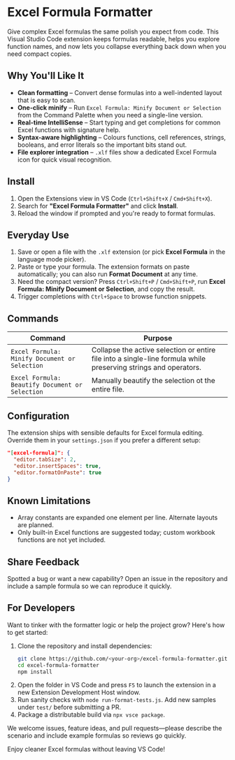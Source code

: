 # Excel Formula Formatter

Give complex Excel formulas the same polish you expect from code. This Visual Studio Code extension keeps formulas readable, helps you explore function names, and now lets you collapse everything back down when you need compact copies.

## Why You'll Like It

- **Clean formatting** – Convert dense formulas into a well-indented layout that is easy to scan.
- **One-click minify** – Run `Excel Formula: Minify Document or Selection` from the Command Palette when you need a single-line version.
- **Real-time IntelliSense** – Start typing and get completions for common Excel functions with signature help.
- **Syntax-aware highlighting** – Colours functions, cell references, strings, booleans, and error literals so the important bits stand out.
- **File explorer integration** – `.xlf` files show a dedicated Excel Formula icon for quick visual recognition.

## Install

1. Open the Extensions view in VS Code (`Ctrl+Shift+X` / `Cmd+Shift+X`).
2. Search for **"Excel Formula Formatter"** and click **Install**.
3. Reload the window if prompted and you're ready to format formulas.

## Everyday Use

1. Save or open a file with the `.xlf` extension (or pick **Excel Formula** in the language mode picker).
2. Paste or type your formula. The extension formats on paste automatically; you can also run **Format Document** at any time.
3. Need the compact version? Press `Ctrl+Shift+P` / `Cmd+Shift+P`, run **Excel Formula: Minify Document or Selection**, and copy the result.
4. Trigger completions with `Ctrl+Space` to browse function snippets.

## Commands

| Command | Purpose |
| ------- | ------- |
| `Excel Formula: Minify Document or Selection` | Collapse the active selection or entire file into a single-line formula while preserving strings and operators. |
| `Excel Formula: Beautify Document or Selection` | Manually beautify the selection ot the entire file. |

## Configuration

The extension ships with sensible defaults for Excel formula editing. Override them in your `settings.json` if you prefer a different setup:

```json
"[excel-formula]": {
  "editor.tabSize": 2,
  "editor.insertSpaces": true,
  "editor.formatOnPaste": true
}
```

## Known Limitations

- Array constants are expanded one element per line. Alternate layouts are planned.
- Only built-in Excel functions are suggested today; custom workbook functions are not yet included.

## Share Feedback

Spotted a bug or want a new capability? Open an issue in the repository and include a sample formula so we can reproduce it quickly.

## For Developers

Want to tinker with the formatter logic or help the project grow? Here's how to get started:

1. Clone the repository and install dependencies:
   ```bash
   git clone https://github.com/<your-org>/excel-formula-formatter.git
   cd excel-formula-formatter
   npm install
   ```
2. Open the folder in VS Code and press `F5` to launch the extension in a new Extension Development Host window.
3. Run sanity checks with `node run-format-tests.js`. Add new samples under `test/` before submitting a PR.
4. Package a distributable build via `npx vsce package`.

We welcome issues, feature ideas, and pull requests—please describe the scenario and include example formulas so reviews go quickly.

Enjoy cleaner Excel formulas without leaving VS Code!
